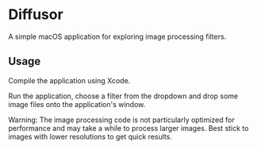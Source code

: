 # Diffusor

A simple macOS application for exploring image processing filters.

## Usage

Compile the application using Xcode. 

Run the application, choose a filter from the dropdown and drop some image files
onto the application's window.

Warning: The image processing code is not particularly optimized for
performance and may take a while to process larger images. Best stick to images
with lower resolutions to get quick results.
